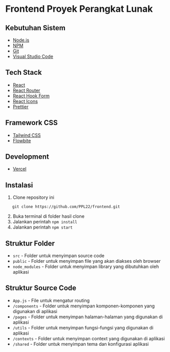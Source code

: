 # Frontend Proyek Perangkat Lunak

## Kebutuhan Sistem

-   [Node.js](https://nodejs.org/en/)
-   [NPM](https://www.npmjs.com/)
-   [Git](https://git-scm.com/)
-   [Visual Studio Code](https://code.visualstudio.com/)

## Tech Stack

-   [React](https://reactjs.org/)
-   [React Router](https://reactrouter.com/)
-   [React Hook Form](https://react-hook-form.com/)
-   [React Icons](https://react-icons.github.io/react-icons/)
-   [Prettier](https://prettier.io/)

## Framework CSS

-   [Tailwind CSS](https://tailwindcss.com/)
-   [Flowbite](https://flowbite.com/docs)

## Development

-   [Vercel](https://vercel.com/)

## Instalasi

1. Clone repository ini

```
   git clone https://github.com/PPL22/frontend.git
```

2. Buka terminal di folder hasil clone
3. Jalankan perintah `npm install`
4. Jalankan perintah `npm start`

## Struktur Folder

-   `src` - Folder untuk menyimpan source code
-   `public` - Folder untuk menyimpan file yang akan diakses oleh browser
-   `node_modules` - Folder untuk menyimpan library yang dibutuhkan oleh aplikasi

## Struktur Source Code

-   `App.js` - File untuk mengatur routing
-   `/components` - Folder untuk menyimpan komponen-komponen yang digunakan di aplikasi
-   `/pages` - Folder untuk menyimpan halaman-halaman yang digunakan di aplikasi
-   `/utils` - Folder untuk menyimpan fungsi-fungsi yang digunakan di aplikasi
-   `/contexts` - Folder untuk menyimpan context yang digunakan di aplikasi
-   `/shared` - Folder untuk menyimpan tema dan konfigurasi aplikasi
